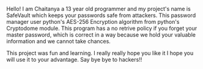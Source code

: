 Hello!
I am Chaitanya a 13 year old programmer and my project's 
name is SafeVault which keeps your passwords safe from attackers.
This password manager user python's AES-256 Encryption algorithm
from python's Cryptodome module.
This program has a no retrive policy if you forget your master
password, which is correct in a way because we hold your valuable
information and we cannot take chances.

This project was fun and learning.
I really really hope you like it I hope you will use it to your advantage.
Say bye bye to hackers!!
